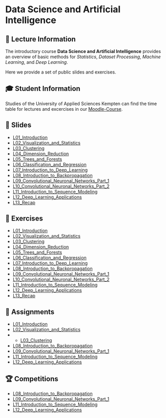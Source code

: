# Data Science and Artificial Intelligence

## 🦄 Lecture Information
The introductory course __Data Science and Artificial Intelligence__ provides an overview of basic methods for *Statistics*, *Dataset Processing*, *Machine Learning*, and *Deep Learning*. 

Here we provide a set of public slides and exercises.

## 🎓 Student Information
Studies of the University of Applied Sciences Kempten can find the time table for lectures and excercises in our [Moodle-Course](https://moodle.hs-kempten.de/course/view.php?id=155).

## 📃 Slides
- <a href="https://github.com/lnxdxC/DSAI/tree/main/L01_Introduction/L01_Introduction.pdf" target="_blank" rel="noopener noreferrer">L01_Introduction</a>
- <a href="https://github.com/lnxdxC/DSAI/tree/main/L02_Visualization_and_Statistics/L02_Visualization_and_Statistics.pdf" target="_blank">L02_Visualization_and_Statistics</a>
- <a href="https://github.com/lnxdxC/DSAI/tree/main/L03_Clustering/L03_Clustering.pdf" target="_blank" rel="noopener noreferrer">L03_Clustering</a>
- <a href="https://github.com/lnxdxC/DSAI/tree/main/L04_Dimension_Reduction" target="_blank" rel="noopener noreferrer">L04_Dimension_Reduction</a>
- <a href="https://github.com/lnxdxC/DSAI/tree/main/L05_Trees_and_Forests" target="_blank" rel="noopener noreferrer">L05_Trees_and_Forests</a>
- <a href="https://github.com/lnxdxC/DSAI/tree/main/L06_Classification_and_Regression" target="_blank" rel="noopener noreferrer">L06_Classification_and_Regression</a>
- <a href="https://github.com/lnxdxC/DSAI/blob/main/L07_Introduction_to_Deep_Learning/L07_Introduction_to_Deep_Learning.pdf" target="_blank" rel="noopener noreferrer">L07_Introduction_to_Deep_Learning</a>
- <a href="https://github.com/lnxdxC/DSAI/tree/main/L08_Introduction_to_Backpropagation" target="_blank" rel="noopener noreferrer">L08_Introduction_to_Backpropagation</a>
- <a href="https://github.com/lnxdxC/DSAI/blob/main/L09_Convolutional_Neuronal_Networks_Part_1/L09_Convolutional_Neural_Networks_Part_1.pdf" target="_blank">L09_Convolutional_Neuronal_Networks_Part_1</a>
- <a href="https://github.com/lnxdxC/DSAI/tree/main/L10_Convolutional_Neuronal_Networks_Part_2" target="_blank" rel="noopener noreferrer">L10_Convolutional_Neuronal_Networks_Part_2</a>
- <a href="https://github.com/lnxdxC/DSAI/blob/main/L11_Introduction_to_Sequence_Modeling/L11_Introduction_to_Sequence_Modeling.pdf" target="_blank">L11_Introduction_to_Sequence_Modeling</a>
- <a href="https://github.com/lnxdxC/DSAI/tree/main/L12_Deep_Learning_Applications" target="_blank" rel="noopener noreferrer">L12_Deep_Learning_Applications</a>
- <a href="https://github.com/lnxdxC/DSAI/tree/main/L13_Recap" target="_blank" rel="noopener noreferrer">L13_Recap</a>

## 📓 Exercises
- <a href="https://github.com/lnxdxC/DSAI/tree/main/L01_Introduction" target="_blank" rel="noopener noreferrer">L01_Introduction</a>
- <a href="https://github.com/lnxdxC/DSAI/tree/main/L02_Visualization_and_Statistics" target="_blank" rel="noopener noreferrer">L02_Visualization_and_Statistics</a>
- <a href="https://github.com/lnxdxC/DSAI/tree/main/L03_Clustering" target="_blank" rel="noopener noreferrer">L03_Clustering</a>
- <a href="https://github.com/lnxdxC/DSAI/tree/main/L04_Dimension_Reduction" target="_blank" rel="noopener noreferrer">L04_Dimension_Reduction</a>
- <a href="https://github.com/lnxdxC/DSAI/tree/main/L05_Trees_and_Forests" target="_blank" rel="noopener noreferrer">L05_Trees_and_Forests</a>
- <a href="https://github.com/lnxdxC/DSAI/tree/main/L06_Classification_and_Regression" target="_blank" rel="noopener noreferrer">L06_Classification_and_Regression</a>
- <a href="https://github.com/lnxdxC/DSAI/blob/main/L07_Introduction_to_Deep_Learning/Exercise_07_Introduction_to_Deep_Learning.ipynb" target="_blank" rel="noopener noreferrer">L07_Introduction_to_Deep_Learning</a>
- <a href="https://github.com/lnxdxC/DSAI/tree/main/L08_Introduction_to_Backpropagation" target="_blank" rel="noopener noreferrer">L08_Introduction_to_Backpropagation</a>
- <a href="https://github.com/lnxdxC/DSAI/blob/main/L09_Convolutional_Neuronal_Networks_Part_1/Exercise_09_Convolutional_Neural_Networks_Part_1.ipynb" target="_blank" rel="noopener noreferrer">L09_Convolutional_Neuronal_Networks_Part_1</a>
- <a href="https://github.com/lnxdxC/DSAI/tree/main/L10_Convolutional_Neuronal_Networks_Part_2" target="_blank" rel="noopener noreferrer">L10_Convolutional_Neuronal_Networks_Part_2</a>
- <a href="https://github.com/lnxdxC/DSAI/blob/main/L11_Introduction_to_Sequence_Modeling/Exercise_11_Introduction_to_Sequence_Modeling.ipynb" target="_blank" rel="noopener noreferrer">L11_Introduction_to_Sequence_Modeling</a>
- <a href="https://github.com/lnxdxC/DSAI/blob/main/L12_Deep_Learning_Applications/Exercise_12_Deep_Learning_Applications.ipynb" target="_blank" rel="noopener noreferrer">L12_Deep_Learning_Applications</a>
- <a href="https://github.com/lnxdxC/DSAI/tree/main/L13_Recap" target="_blank" rel="noopener noreferrer">L13_Recap</a>


## 📝 Assignments
- <a href="https://github.com/lnxdxC/DSAI/blob/main/L01_Introduction/HA01_1.ipynb" target="_blank" rel="noopener noreferrer">L01_Introduction</a>
- <a href="https://github.com/lnxdxC/DSAI/blob/main/L02_Visualization_and_Statistics/HA02.4.ipynb" target="_blank" rel="noopener noreferrer">L02_Visualization_and_Statistics</a>
- - <a href="https://github.com/lnxdxC/DSAI/blob/main/L03_Clustering/L03.3_kMeans.ipynb" target="_blank" rel="noopener noreferrer">L03_Clustering</a>
- <a href="https://github.com/lnxdxC/DSAI/tree/main/L08_Introduction_to_Backpropagation" target="_blank" rel="noopener noreferrer">L08_Introduction_to_Backpropagation</a>
- <a href="https://github.com/lnxdxC/DSAI/blob/main/L09_Convolutional_Neuronal_Networks_Part_1" target="_blank" rel="noopener noreferrer">L09_Convolutional_Neuronal_Networks_Part_1</a>
- <a href="https://github.com/lnxdxC/DSAI/blob/main/L11_Introduction_to_Sequence_Modeling" target="_blank" rel="noopener noreferrer">L11_Introduction_to_Sequence_Modeling</a>
- <a href="https://github.com/lnxdxC/DSAI/tree/main/L12_Deep_Learning_Applications" target="_blank" rel="noopener noreferrer">L12_Deep_Learning_Applications</a>

## 🏆 Competitions
- <a href="https://github.com/lnxdxC/DSAI/tree/main/L08_Introduction_to_Backpropagation" target="_blank" rel="noopener noreferrer">L08_Introduction_to_Backpropagation</a>
- <a href="https://github.com/lnxdxC/DSAI/blob/main/L09_Convolutional_Neuronal_Networks_Part_1" target="_blank" rel="noopener noreferrer">L09_Convolutional_Neuronal_Networks_Part_1</a>
- <a href="https://github.com/lnxdxC/DSAI/blob/main/L11_Introduction_to_Sequence_Modeling" target="_blank" rel="noopener noreferrer">L11_Introduction_to_Sequence_Modeling</a>
- <a href="https://github.com/lnxdxC/DSAI/tree/main/L12_Deep_Learning_Applications" target="_blank" rel="noopener noreferrer">L12_Deep_Learning_Applications</a>
